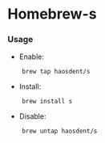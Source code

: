 # Homebrew-s
### Usage
- Enable:
```
    brew tap haosdent/s
```

- Install:
```
    brew install s
```

- Disable:
```
    brew untap haosdent/s
```
